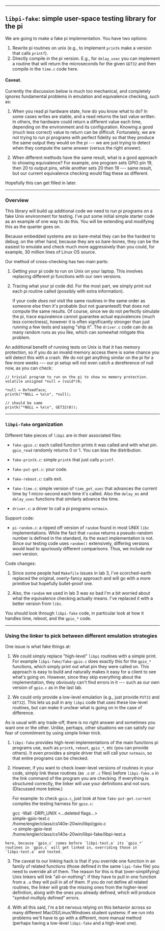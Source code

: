 ---------------------------------------------------------------------------------
## `libpi-fake`: simple user-space testing library for the pi

We are going to make a fake pi implementation.  You have two options:
  1. Rewrite pi routines on unix (e.g., to implement `printk` make a version
     that calls `printf`).
  2. Directly compile in the pi version.  E.g., for `delay_usec` you can implement
     a routine that will return the microseconds for the given `GET32` and then 
     compile in the `time.c` code here.

#### Caveat.

Currently the discussion below is much too mechanical, and completely
ignores fundamental problems in emulation and equivalence checking, such as: 

   1. When you read pi hardware state, how do you know what to do?
      In some cases writes are stable, and a read returns the last
      value written.  In others, the hardware could return a different
      value each time, depending on the environment and its configuration.
      Knowing a good (much less correct) value to return can be difficult.
      Fortunately, we are not trying to run pi programs with perfect
      fidelity so that they produce the same output they would on the pi
      --- we are just trying to detect when they compute the same answer
      (versus the right answer).


   2. When different methods have the same result, what is
      a good approach to showing equivalence?  For example, one program
      sets GPIO pin 19, then 20 to output pins, while another sets 20
      then 19 --- same result, but our current equivalence checking
      would flag these as different.

Hopefully this can get filled in later.

------------------------------------------------------------------
### Overview

This library will build up additional code we need to run pi programs
on a fake Unix environment for testing.  I've put some initial simple
starter code as an example of one way to do this.  You will be extending
and modifying this as the quarter goes on.

Because embedded systems are so bare-metal they can be the hardest to
debug; on the other hand, because they are so bare-bones, they can be
the easiest to emulate and check much more aggressively than you could,
for example, 30 million lines of Linux OS source.

Our method of cross-checking has two main parts:

  1. Getting your pi code to run on Unix on your laptop.  This involves
     replacing different pi functions with our own versions.

  2. Tracing what your pi code did.  For the most part, we simply print
     out each pi routine called (possibly with extra information).

     If your code *does not* visit the same routines in the same order
     as someone else then it's probable (but not guaranteed!) that
     does not compute the same results.   Of course, since we do not
     perfectly simulate the pi, trace equivalence cannot guarantee
     actual equivalences (much less correctness), however it is often
     significantly stronger than just running a few tests and saying
     "ship it".  The `driver.c` code can do as many random runs as you
     like, which can somewhat mitigate this problem.

An additional benefit of running tests on Unix is that it has memory
protection, so if you do an invalid memory access there is some
chance you will detect this with a crash.  We do not get anything
similar on the pi for a few more weeks --- our pi setup will not
even catch a dereference of null now, as you can check:

    // trivial program to run on the pi to show no memory protection.
    volatile unsigned *null = (void*)0;

    *null = 0xfeedface;
    printk("*NULL = %x\n", *null);

    // should be same
    printk("*NULL = %x\n", GET32(0));

------------------------------------------------------------------
###  `libpi-fake` organization

Different fake pieces of `libpi` are in their associated files:

  - `fake-gpio.c`: each called function prints it was called and with 
    what pin.  `gpio_read` randomly returns 0 or 1.  You can bias the
    distribution.

  - `fake-printk.c`: simple `printk` that just calls `printf`.

  - `fake-put-get.c`: your code.

  - `fake-reboot.c`: calls exit.

  - `fake-time.c`: simple version of `time_get_usec` that advances the
    current time by 1 micro-second each time it's called.  Also the `delay_ms`
    and `delay_usec` functions that similarly advance the time.

  - `driver.c`: a driver to call a pi programs `notmain`.

Support code:
  
  - `pi-random.c`: a ripped off version of `random` found in most
  UNIX `libc` implementations.  While the fact that `random` returns
  a pseudo-random number is defined in the standard, its the exact
  implementation is not.  Since our testing code uses `random()`
  extensively, differing versions would lead to spuriously different
  comparisons.  Thus, we include our own version. 

Code changes:
  1. Since some people had `Makefile` issues in lab 3, I've scorched-earth
     replaced the original, overly-fancy approach and will go with a more
     primitive but hopefully bullet-proof one.

  2. Also, the `random` we used in lab 3 was so bad I'm a bit worried about
     what the equivalence checking actually means.  I've replaced it with
     a better version from `libc`.

You should look through `libpi-fake` code, in particular look at how it
handles time, reboot, and the `gpio_*` code.

---------------------------------------------------------------------------------
### Using the linker to pick between different emulation strategies

One issue is what fake things at:

   1. We could simply replace "high-level" `libpi` routines with a
      simple print.  For example `libpi-fake/fake-gpio.c` does exactly
      this for the `gpio_*` functions, which simply print out what pin
      they were called on.  This approach is easy to build and naturally
      makes it easy for a client to see what's going on.  However, since
      they skip everything about the implementation, they obviously
      can't find errors in it --- such as our own version of `gpio.c`
      as in the last lab.

   2. We could only provide a low-level emulation (e.g., just provide
      `PUT32` and `GET32`).  This lets us pull in any `libpi` code that
      uses these low-level routines, but can make it unclear what is
      going on in the case of difference.

As is usual with any trade-off, there is no right answer and sometimes
you want one or the other.  Unlike, perhaps, other situations we can
satisfy our fear of commitment by using simple linker trick.

  1. `libpi-fake` provides high-level implementations of the main
     functions pi programs use, such as `printk`, `reboot`, `gpio_*`,
     etc (you can provide others).  It even provides a simple driver that
     will call your `notmain`, so that entire programs can be checked.

  2. However, if you want to check lower-level versions of routines
     in your code, simply link these routines (as `.o` or `.c` files) before
     `libpi-fake.a` in the link command of the program you are checking.
     If everything is structured correctly, the linker will use your
     definitions and not ours.   (Discussed more below.)

     For example: to check `gpio.c`, just look at how `fake-put-get.current`
     compiles the testing harness for `gpio.c`:

        gcc -Wall -DRPI_UNIX <...deleted flags...>              \
                simple-gpio-test.c                              \
                /home/engler/class/cs140e-20win/libpi/gpio.c    \
                -o simple-gpio-test                             \
                /home/engler/class/cs140e-20win/libpi-fake/libpi-test.a

    here, because `gpio.c` comes before `libpi-test.a` its `gpio_*`
    routines in `gpio.c` will get linked in, overriding those in
    `libpi-test.a` and tested.

  3. The caveat to our linking hack is that if you override one
     function in an family of related functions (those defined in
     the same `lipi-fake` file) you need to override all of them.
     The reason for this is that (over-simplifying) Unix linkers will
     link "all-or-nothing": if they have to pull in one function from
     a `.o` they will pull in all of them.  If you do not define all
     related routines, the linker will grab the missing ones from the
     higher-level definition, along with the ones you already defined,
     which will produce "symbol multiply defined" errors.

  4. With all this said, I'm a bit nervous relying on this behavior across
     so many different MacOS/Linux/Windows student systems: if we run
     into problems we'll have to go with a different, more manual method
     (perhaps having a low-level `libpi-fake` and a high-level one).
